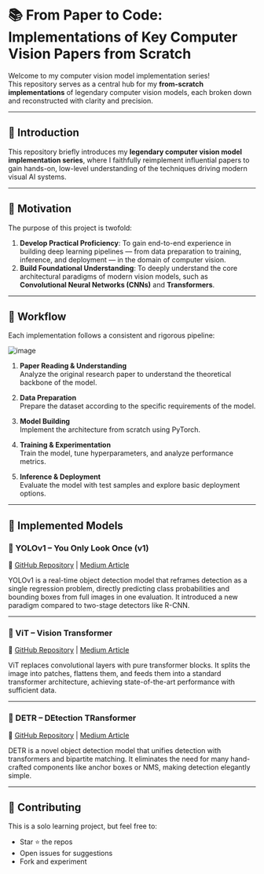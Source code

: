 # 📚 From Paper to Code: Implementations of Key Computer Vision Papers from Scratch

Welcome to my computer vision model implementation series!  
This repository serves as a central hub for my **from-scratch implementations** of legendary computer vision models, each broken down and reconstructed with clarity and precision.



---

## 🚀 Introduction

This repository briefly introduces my **legendary computer vision model implementation series**, where I faithfully reimplement influential papers to gain hands-on, low-level understanding of the techniques driving modern visual AI systems.

---

## 🎯 Motivation

The purpose of this project is twofold:

1. **Develop Practical Proficiency**: To gain end-to-end experience in building deep learning pipelines — from data preparation to training, inference, and deployment — in the domain of computer vision.
2. **Build Foundational Understanding**: To deeply understand the core architectural paradigms of modern vision models, such as **Convolutional Neural Networks (CNNs)** and **Transformers**.

---

## 🔁 Workflow

Each implementation follows a consistent and rigorous pipeline:

![image](https://github.com/user-attachments/assets/c0bb7f29-2b8b-474e-8ce6-7a8fcc2cdee1)

1. **Paper Reading & Understanding**  
   Analyze the original research paper to understand the theoretical backbone of the model.

2. **Data Preparation**  
   Prepare the dataset according to the specific requirements of the model.

3. **Model Building**  
   Implement the architecture from scratch using PyTorch.

4. **Training & Experimentation**  
   Train the model, tune hyperparameters, and analyze performance metrics.

5. **Inference & Deployment**  
   Evaluate the model with test samples and explore basic deployment options.

---

## 🧠 Implemented Models

### 📌 YOLOv1 – You Only Look Once (v1)  
🔗 [GitHub Repository](https://github.com/bskkimm/Simple-YOLO-v1-implementation-from-scratch-using-PyTorch-) | [Medium Article](https://medium.com/@bskkim2022/yolo-v1-implementation-from-scratch-using-pytorch-d7fa95ff06ea)

YOLOv1 is a real-time object detection model that reframes detection as a single regression problem, directly predicting class probabilities and bounding boxes from full images in one evaluation. It introduced a new paradigm compared to two-stage detectors like R-CNN.

---

### 📌 ViT – Vision Transformer
🔗 [GitHub Repository](https://github.com/bskkimm/Simple-ViT-Implementation) | [Medium Article](https://medium.com/@bskkim2022/paper-reimplementation-vit-vision-transformer-eed3ad20dfe7)

ViT replaces convolutional layers with pure transformer blocks. It splits the image into patches, flattens them, and feeds them into a standard transformer architecture, achieving state-of-the-art performance with sufficient data.


---

### 📌 DETR – DEtection TRansformer
🔗 [GitHub Repository](https://github.com/bskkimm/Simple-DETR-Implementation) | [Medium Article](https://medium.com/@bskkim2022/detr-implementation-from-scratch-using-pytorch-0f783fe06363)

DETR is a novel object detection model that unifies detection with transformers and bipartite matching. It eliminates the need for many hand-crafted components like anchor boxes or NMS, making detection elegantly simple.

---

## 🤝 Contributing

This is a solo learning project, but feel free to:
- Star ⭐ the repos
- Open issues for suggestions
- Fork and experiment


